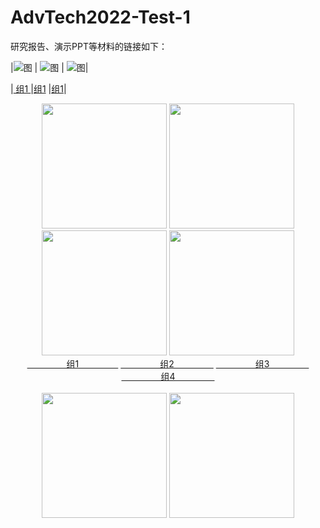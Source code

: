 # AdvTech2022-Test-1

研究报告、演示PPT等材料的链接如下：


|![图](https://user-images.githubusercontent.com/88610383/218910599-cecc0c6d-5194-438b-baf6-0818f895c9f4.png)
| ![图](https://user-images.githubusercontent.com/88610383/218910599-cecc0c6d-5194-438b-baf6-0818f895c9f4.png)
| ![图](https://user-images.githubusercontent.com/88610383/218910599-cecc0c6d-5194-438b-baf6-0818f895c9f4.png)|

|[            组1             ](https://pan.baidu.com/s/19nQ3ReXU01zCd9fJac8p9A?pwd=1234)
|[组1](https://pan.baidu.com/s/19nQ3ReXU01zCd9fJac8p9A?pwd=1234)
|[组1](https://pan.baidu.com/s/19nQ3ReXU01zCd9fJac8p9A?pwd=1234)|



<div align="center" style="border:thin">
  
  <img src="https://user-images.githubusercontent.com/88610383/218910599-cecc0c6d-5194-438b-baf6-0818f895c9f4.png" height="200px" width="200px">
  <img src="https://user-images.githubusercontent.com/88610383/218910599-cecc0c6d-5194-438b-baf6-0818f895c9f4.png" height="200px"  width="200px">
  <img src="https://user-images.githubusercontent.com/88610383/218910599-cecc0c6d-5194-438b-baf6-0818f895c9f4.png" height="200px" width="200px">
  <img src="https://user-images.githubusercontent.com/88610383/218910599-cecc0c6d-5194-438b-baf6-0818f895c9f4.png" height="200px">
  <br>
  <a href="https://pan.baidu.com/s/19nQ3ReXU01zCd9fJac8p9A?pwd=1234" width="200px">&nbsp;&nbsp;&nbsp;&nbsp;&nbsp;&nbsp;&nbsp;&nbsp;&nbsp;&nbsp;&nbsp;&nbsp;&nbsp;&nbsp;&nbsp;&nbsp;组1&nbsp;&nbsp;&nbsp;&nbsp;&nbsp;&nbsp;&nbsp;&nbsp;&nbsp;&nbsp;&nbsp;&nbsp;&nbsp;&nbsp;&nbsp;&nbsp;</a>
  <a href="https://pan.baidu.com/s/19nQ3ReXU01zCd9fJac8p9A?pwd=1234" width="200px">&nbsp;&nbsp;&nbsp;&nbsp;&nbsp;&nbsp;&nbsp;&nbsp;&nbsp;&nbsp;&nbsp;&nbsp;&nbsp;&nbsp;&nbsp;&nbsp;组2&nbsp;&nbsp;&nbsp;&nbsp;&nbsp;&nbsp;&nbsp;&nbsp;&nbsp;&nbsp;&nbsp;&nbsp;&nbsp;&nbsp;&nbsp;&nbsp;</a>
  <a href="https://pan.baidu.com/s/19nQ3ReXU01zCd9fJac8p9A?pwd=1234" width="200px">&nbsp;&nbsp;&nbsp;&nbsp;&nbsp;&nbsp;&nbsp;&nbsp;&nbsp;&nbsp;&nbsp;&nbsp;&nbsp;&nbsp;&nbsp;&nbsp;组3&nbsp;&nbsp;&nbsp;&nbsp;&nbsp;&nbsp;&nbsp;&nbsp;&nbsp;&nbsp;&nbsp;&nbsp;&nbsp;&nbsp;&nbsp;&nbsp;</a>
  <a href="https://pan.baidu.com/s/19nQ3ReXU01zCd9fJac8p9A?pwd=1234" width="200px">&nbsp;&nbsp;&nbsp;&nbsp;&nbsp;&nbsp;&nbsp;&nbsp;&nbsp;&nbsp;&nbsp;&nbsp;&nbsp;&nbsp;&nbsp;&nbsp;组4&nbsp;&nbsp;&nbsp;&nbsp;&nbsp;&nbsp;&nbsp;&nbsp;&nbsp;&nbsp;&nbsp;&nbsp;&nbsp;&nbsp;&nbsp;&nbsp;</a>
  <br><br>
  
  
  <img src="https://user-images.githubusercontent.com/88610383/218910599-cecc0c6d-5194-438b-baf6-0818f895c9f4.png" height="200px">
  <img src="https://user-images.githubusercontent.com/88610383/218910599-cecc0c6d-5194-438b-baf6-0818f895c9f4.png" height="200px">
  
</div>
